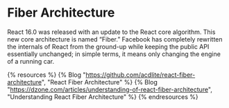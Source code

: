 # Fiber Architecture

React 16.0 was released with an update to the React core algorithm. This new core architecture is named “Fiber.” Facebook has completely rewritten the internals of React from the ground-up while keeping the public API essentially unchanged; in simple terms, it means only changing the engine of a running car.

{% resources %}
  {% Blog "https://github.com/acdlite/react-fiber-architecture", "React Fiber Architecture" %}
  {% Blog "https://dzone.com/articles/understanding-of-react-fiber-architecture", "Understanding React Fiber Architecture" %}
{% endresources %}


